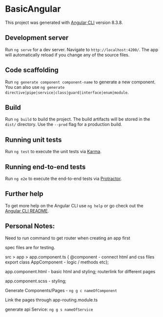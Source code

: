 # BasicAngular

This project was generated with [Angular CLI](https://github.com/angular/angular-cli) version 8.3.8.

## Development server

Run `ng serve` for a dev server. Navigate to `http://localhost:4200/`. The app will automatically reload if you change any of the source files.

## Code scaffolding

Run `ng generate component component-name` to generate a new component. You can also use `ng generate directive|pipe|service|class|guard|interface|enum|module`.

## Build

Run `ng build` to build the project. The build artifacts will be stored in the `dist/` directory. Use the `--prod` flag for a production build.

## Running unit tests

Run `ng test` to execute the unit tests via [Karma](https://karma-runner.github.io).

## Running end-to-end tests

Run `ng e2e` to execute the end-to-end tests via [Protractor](http://www.protractortest.org/).

## Further help

To get more help on the Angular CLI use `ng help` or go check out the [Angular CLI README](https://github.com/angular/angular-cli/blob/master/README.md).

## Personal Notes:

Need to run command to get router when creating an app first

spec files are for testing.

src > app >
app.component.ts {
@component - connect html and css files
export class AppComponent - logic / methods etc};

app.component.html - basic html and styling; routerlink for different pages

app.component.scss - styling;

Generate Components/Pages - `ng g c nameOfComponent`

Link the pages through app-routing.module.ts

generate api Service: `ng g s nameOfService`
